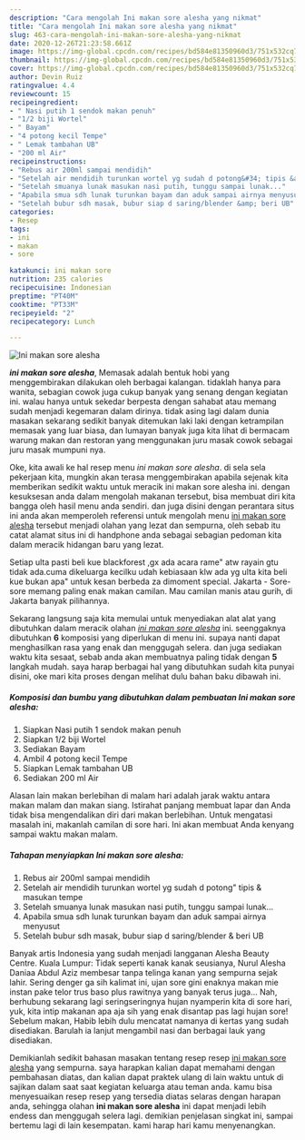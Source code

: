 ```yaml
---
description: "Cara mengolah Ini makan sore alesha yang nikmat"
title: "Cara mengolah Ini makan sore alesha yang nikmat"
slug: 463-cara-mengolah-ini-makan-sore-alesha-yang-nikmat
date: 2020-12-26T21:23:58.661Z
image: https://img-global.cpcdn.com/recipes/bd584e81350960d3/751x532cq70/ini-makan-sore-alesha-foto-resep-utama.jpg
thumbnail: https://img-global.cpcdn.com/recipes/bd584e81350960d3/751x532cq70/ini-makan-sore-alesha-foto-resep-utama.jpg
cover: https://img-global.cpcdn.com/recipes/bd584e81350960d3/751x532cq70/ini-makan-sore-alesha-foto-resep-utama.jpg
author: Devin Ruiz
ratingvalue: 4.4
reviewcount: 15
recipeingredient:
- " Nasi putih 1 sendok makan penuh"
- "1/2 biji Wortel"
- " Bayam"
- "4 potong kecil Tempe"
- " Lemak tambahan UB"
- "200 ml Air"
recipeinstructions:
- "Rebus air 200ml sampai mendidih"
- "Setelah air mendidih turunkan wortel yg sudah d potong&#34; tipis &amp; masukan tempe"
- "Setelah smuanya lunak masukan nasi putih, tunggu sampai lunak..."
- "Apabila smua sdh lunak turunkan bayam dan aduk sampai airnya menyusut"
- "Setelah bubur sdh masak, bubur siap d saring/blender &amp; beri UB"
categories:
- Resep
tags:
- ini
- makan
- sore

katakunci: ini makan sore 
nutrition: 235 calories
recipecuisine: Indonesian
preptime: "PT40M"
cooktime: "PT33M"
recipeyield: "2"
recipecategory: Lunch

---
```



![Ini makan sore alesha](https://img-global.cpcdn.com/recipes/bd584e81350960d3/751x532cq70/ini-makan-sore-alesha-foto-resep-utama.jpg)

<b><i>ini makan sore alesha</i></b>, Memasak adalah bentuk hobi yang menggembirakan dilakukan oleh berbagai kalangan. tidaklah hanya para wanita, sebagian cowok juga cukup banyak yang senang dengan kegiatan ini. walau hanya untuk sekedar berpesta dengan sahabat atau memang sudah menjadi kegemaran dalam dirinya. tidak asing lagi dalam dunia masakan sekarang sedikit banyak ditemukan laki laki dengan ketrampilan memasak yang luar biasa, dan lumayan banyak juga kita lihat di bermacam warung makan dan restoran yang menggunakan juru masak cowok sebagai juru masak mumpuni nya.

Oke, kita awali ke hal resep menu <i>ini makan sore alesha</i>. di sela sela pekerjaan kita, mungkin akan terasa menggembirakan apabila sejenak kita memberikan sedikit waktu untuk meracik ini makan sore alesha ini. dengan kesuksesan anda dalam mengolah makanan tersebut, bisa membuat diri kita bangga oleh hasil menu anda sendiri. dan juga disini dengan perantara situs ini anda akan memperoleh referensi untuk mengolah menu <u>ini makan sore alesha</u> tersebut menjadi olahan yang lezat dan sempurna, oleh sebab itu catat alamat situs ini di handphone anda sebagai sebagian pedoman kita dalam meracik hidangan baru yang lezat.

Setiap ulta pasti beli kue blackforest ,gx ada acara rame&#34; atw rayain gtu tidak ada.cuma dikeluarga kecilku udah kebiasaan klw ada yg ulta kita beli kue bukan apa&#34; untuk kesan berbeda za dimoment special. Jakarta - Sore-sore memang paling enak makan camilan. Mau camilan manis atau gurih, di Jakarta banyak pilihannya.


Sekarang langsung saja kita memulai untuk menyediakan alat alat yang dibutuhkan dalam meracik olahan <u><i>ini makan sore alesha</i></u> ini. seenggaknya dibutuhkan <b>6</b> komposisi yang diperlukan di menu ini. supaya nanti dapat menghasilkan rasa yang enak dan menggugah selera. dan juga sediakan waktu kita sesaat, sebab anda akan membuatnya paling tidak dengan <b>5</b> langkah mudah. saya harap berbagai hal yang dibutuhkan sudah kita punyai disini, oke mari kita proses dengan melihat dulu bahan baku dibawah ini.

<!--inarticleads1-->

##### Komposisi dan bumbu yang dibutuhkan dalam pembuatan Ini makan sore alesha:

1. Siapkan  Nasi putih 1 sendok makan penuh
1. Siapkan 1/2 biji Wortel
1. Sediakan  Bayam
1. Ambil 4 potong kecil Tempe
1. Siapkan  Lemak tambahan UB
1. Sediakan 200 ml Air


Alasan lain makan berlebihan di malam hari adalah jarak waktu antara makan malam dan makan siang. Istirahat panjang membuat lapar dan Anda tidak bisa mengendalikan diri dari makan berlebihan. Untuk mengatasi masalah ini, makanlah camilan di sore hari. Ini akan membuat Anda kenyang sampai waktu makan malam. 

<!--inarticleads2-->

##### Tahapan menyiapkan Ini makan sore alesha:

1. Rebus air 200ml sampai mendidih
1. Setelah air mendidih turunkan wortel yg sudah d potong&#34; tipis &amp; masukan tempe
1. Setelah smuanya lunak masukan nasi putih, tunggu sampai lunak...
1. Apabila smua sdh lunak turunkan bayam dan aduk sampai airnya menyusut
1. Setelah bubur sdh masak, bubur siap d saring/blender &amp; beri UB


Banyak artis Indonesia yang sudah menjadi langganan Alesha Beauty Centre. Kuala Lumpur: Tidak seperti kanak kanak seusianya, Nurul Alesha Daniaa Abdul Aziz membesar tanpa telinga kanan yang sempurna sejak lahir. Sering denger ga sih kalimat ini, ujan sore gini enaknya makan mie instan pake telor trus baso plus rawitnya yang banyak terus juga… Nah, berhubung sekarang lagi seringseringnya hujan nyamperin kita di sore hari, yuk, kita intip makanan apa aja sih yang enak disantap pas lagi hujan sore! Sebelum makan, Habib lebih dulu mencatat namanya di kertas yang sudah disediakan. Barulah ia lanjut mengambil nasi dan berbagai lauk yang disediakan. 

Demikianlah sedikit bahasan masakan tentang resep resep <u>ini makan sore alesha</u> yang sempurna. saya harapkan kalian dapat memahami dengan pembahasan diatas, dan kalian dapat praktek ulang di lain waktu untuk di sajikan dalam saat saat kegiatan keluarga atau teman anda. kamu bisa menyesuaikan resep resep yang tersedia diatas selaras dengan harapan anda, sehingga olahan <b>ini makan sore alesha</b> ini dapat menjadi lebih endess dan menggugah selera lagi. demikian penjelasan singkat ini, sampai bertemu lagi di lain kesempatan. kami harap hari kamu menyenangkan.
